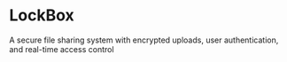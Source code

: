 # LockBox
A secure file sharing system with encrypted uploads, user authentication, and real-time access control

